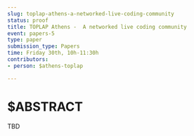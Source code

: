 ```yaml
---
slug: toplap-athens-a-networked-live-coding-community
status: proof
title: TOPLAP Athens -  A networked live coding community
event: papers-5
type: paper
submission_type: Papers
time: Friday 30th, 10h-11:30h
contributors:
- person: $athens-toplap

---
```


# $ABSTRACT

TBD

